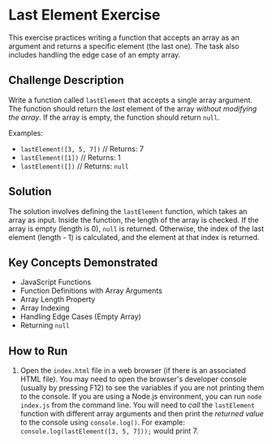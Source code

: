 # Last Element Exercise

This exercise practices writing a function that accepts an array as an argument and returns a specific element (the last one). The task also includes handling the edge case of an empty array.

## Challenge Description

Write a function called `lastElement` that accepts a single array argument. The function should return the *last* element of the array *without modifying the array*. If the array is empty, the function should return `null`.

Examples:

*   `lastElement([3, 5, 7])`  // Returns: 7
*   `lastElement([1])`      // Returns: 1
*   `lastElement([])`      // Returns: `null`

## Solution

The solution involves defining the `lastElement` function, which takes an array as input. Inside the function, the length of the array is checked. If the array is empty (length is 0), `null` is returned. Otherwise, the index of the last element (length - 1) is calculated, and the element at that index is returned.

## Key Concepts Demonstrated

*   JavaScript Functions
*   Function Definitions with Array Arguments
*   Array Length Property
*   Array Indexing
*   Handling Edge Cases (Empty Array)
*   Returning `null`

## How to Run

1.  Open the `index.html` file in a web browser (if there is an associated HTML file). You may need to open the browser's developer console (usually by pressing F12) to see the variables if you are not printing them to the console. If you are using a Node.js environment, you can run `node index.js` from the command line. You will need to *call* the `lastElement` function with different array arguments and then print the *returned value* to the console using `console.log()`. For example: `console.log(lastElement([3, 5, 7]));` would print 7.